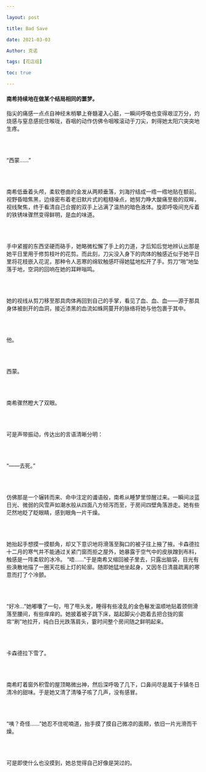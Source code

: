 ```yaml
---

layout: post

title: Bad Save 

date: 2021-03-03

Author: 克诺

tags: [花店组]

toc: true

---
```


#### 南希持续地在做某个结局相同的噩梦。



指尖的痛感一点点自神经末梢攀上脊髓灌入心脏，一瞬间呼吸也变得艰涩万分，灼烧感与窒息感扼住喉咙，吞咽的动作仿佛令咽喉滚动于刀尖，刺得她太阳穴突突地生疼。
 
<br/><br/>
 
“西蒙……”

<br/><br/>
 
南希低垂着头颅，柔软卷曲的金发从两颊垂落，刘海拧结成一绺一绺地贴在额前。视野昏暗焦黑，边缘密布着老旧默片式的粗糙噪点，她努力睁大酸痛至极的双眸，视线聚焦，终于看清自己合握的双手上沾满了温热的暗色液体。旋即呼吸间充斥着的铁锈味骤然变得鲜明，是血的味道。


<br/><br/>
 
手中紧握的东西坚硬而硌手，她略微松懈了手上的力道，才后知后觉地辨认出那是她平日里用于修剪枝叶的花剪。而此刻，刀尖没入身下的肉体的触感近似于她平日里将花枝嵌入花泥，那种令人恶寒的绵软触感吓得她猛地松开了手。剪刀“啪”地坠落于地，空洞的回响在她的耳畔嗡鸣。

<br/><br/>

她的视线从剪刀移至那具肉体再回到自己的手掌，看见了血、血、血——源于那具身体被剖开的血洞，接近漆黑的血流如蛛网蔓开的脉络将她与他包裹于其中。

<br/><br/>
 
他。
 
<br/><br/>

西蒙。
 
<br/><br/>

南希骤然瞪大了双眼。
 
<br/><br/>

可是声带振动，传达出的言语清晰分明：
 
<br/><br/>

“——去死。”
 
<br/><br/>

仿佛那是一个辗转而来、命中注定的谶语般，南希从睡梦里惊醒过来。一瞬间淡蓝日光、微弱的风雪声如潮水般从四面八方倾泻而至，于房间四壁角落游走。她有些茫然地眨了眨眼睛，感到眼角一片干燥。
 
<br/><br/>

她抬起手想摸一摸额角，却又下意识地将滑落至胸口的被子往上掖了掖。卡森德拉十二月的寒气并不能通过关紧门窗而拒之屋外，她暴露于空气中的皮肤蹭到布料，触感是一阵柔软的冰冷。
“唔……”于是南希又缩回被子里去，只露出脑袋，目光有些涣散地描了一圈天花板上灯的轮廓。随即她猛地坐起身，又因冬日清晨疏离的寒意而打了个冷颤。
 
<br/><br/>

“好冷…”她嘟囔了一句，甩了甩头发，睡得有些凌乱的金色鬈发温顺地贴着颈侧滑落至腰间，有些痒痒的。她披着被子跳下床，踮起脚尖小跑着去把合拢的窗帘“刷”地拉开，纯白日光跌落肩头，霎时间整个房间随之鲜明起来。
 
<br/><br/>

卡森德拉下雪了。
 
<br/><br/>

南希盯着窗外积雪的屋顶略微出神，然后深呼吸了几下，口鼻间尽是属于卡镇冬日清冷的甜味。于是她又清了清嗓子咳了几声，没有感冒。
 
<br/><br/>

“咦？奇怪……”她忍不住呢喃道，抬手摸了摸自己微凉的面颊，依旧一片光滑而干燥。
 
<br/><br/>

可是即使什么也没摸到，她总觉得自己好像是哭过的。
 
<br/><br/>

 
